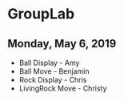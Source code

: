 # GroupLab

## Monday, May 6, 2019

- Ball Display - Amy
- Ball Move - Benjamin
- Rock Display - Chris
- LivingRock Move - Christy
